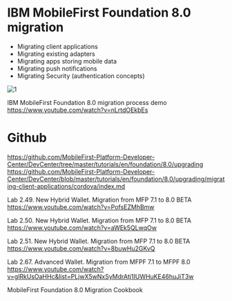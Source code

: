 # IBM MobileFirst Foundation 8.0 migration 

* Migrating client applications
* Migrating existing adapters
* Migrating apps storing mobile data
* Migrating push notifications
* Migrating Security (authentication concepts)

![1](https://github.com/ramyrams/IBMStack/blob/master/MPFMigration.png)


IBM MobileFirst Foundation 8.0 migration process demo
https://www.youtube.com/watch?v=nLrtdOEkbEs


# Github
https://github.com/MobileFirst-Platform-Developer-Center/DevCenter/tree/master/tutorials/en/foundation/8.0/upgrading
https://github.com/MobileFirst-Platform-Developer-Center/DevCenter/blob/master/tutorials/en/foundation/8.0/upgrading/migrating-client-applications/cordova/index.md


Lab 2.49. New Hybrid Wallet. Migration from MFP 7.1 to 8.0 BETA 
https://www.youtube.com/watch?v=PofsEZMhBmw

Lab 2.50. New Hybrid Wallet. Migration from MFP 7.1 to 8.0 BETA
https://www.youtube.com/watch?v=aWEk5QLwqOw

Lab 2.51. New Hybrid Wallet. Migration from MFP 7.1 to 8.0 BETA
https://www.youtube.com/watch?v=8buwHu2GKvQ

Lab 2.67. Advanced Wallet. Migration from MFPF 7.1 to MFPF 8.0
https://www.youtube.com/watch?v=glRkUsOaHHc&list=PLjwX5wNxSyMdrAtj1IUWHuKE46huJiT3w


MobileFirst Foundation 8.0 Migration Cookbook

